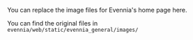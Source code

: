 You can replace the image files for Evennia's home page here.

You can find the original files in `evennia/web/static/evennia_general/images/`
